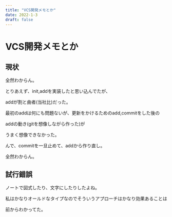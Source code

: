```yaml
---
title: "VCS開発メモとか"
date: 2022-1-3
draft: false
---
```

# VCS開発メモとか



## 現状



全然わからん。



とりあえず、init,addを実装したと思い込んでたが、



addが割と曲者(当社比)だった。



最初のaddは何にも問題ないが、更新をかけるためのadd,commitをした後の



addの動き(gitを想像しながら作った)が



うまく想像できなかった。



んで、commitを一旦止めて、addから作り直し。



全然わからん。



## 試行錯誤



ノートで図式したり、文字にしたりしたよね。



私はかなりオールドなタイプなのでそういうアプローチはかなり効果あることは



前からわかってた。
